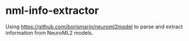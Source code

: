 # nml-info-extractor

Using https://github.com/borismarin/neuroml2model to parse and extract information from NeuroML2 models.


